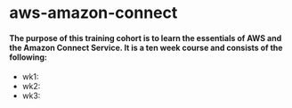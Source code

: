 # aws-amazon-connect
#### The purpose of this training cohort is to learn the essentials of AWS and the Amazon Connect Service.  It is a ten week course and consists of the following:

* wk1:
* wk2:
* wk3: 
